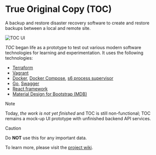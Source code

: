 # True Original Copy (TOC)

A backup and restore disaster recovery software to create and restore backups
between a local and remote site.

![TOC UI](../../wiki/assets/images/05-toc-progress.png)

*TOC* began life as a prototype to test out various modern software technologies 
for learning and experimentation. It uses the following technologies:

- [Terraform][terraform]
- [Vagrant][vagrant]
- [Docker][docker], [Docker Compose][docker-compose], [s6 process supervisor][s6-overlay]
- [Go][golang], [Swagger][swagger]
- [React framework][react]
- [Material Design for Bootstrap (MDB)][mdb]

> [!NOTE]
> Today, *the work is not yet finished* and TOC is still non-functional; TOC 
> remains a mock-up UI prototype with unfinished backend API services.
> 

> [!CAUTION]
> Do **NOT** use this for any important data.
>

To learn more, please visit the [project wiki][wiki].

[terraform]: https://www.terraform.io/
[vagrant]: https://www.vagrantup.com/
[docker]: https://www.docker.com/community/open-source/
[docker-compose]: https://docs.docker.com/compose/
[s6-overlay]: https://skarnet.org/software/s6/
[golang]: https://go.dev/
[swagger]: https://swagger.io/
[react]: https://react.dev/
[mdb]: https://mdbootstrap.com/
[wiki]: ../../wiki/Home
